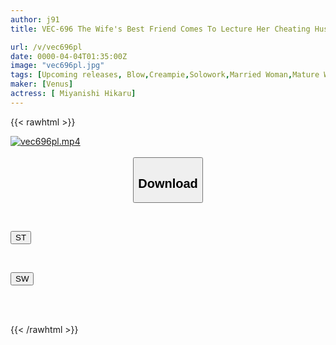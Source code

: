 ```yaml
---
author: j91
title: VEC-696 The Wife's Best Friend Comes To Lecture Her Cheating Husband, Hikaru Miyanishi

url: /v/vec696pl
date: 0000-04-04T01:35:00Z
image: "vec696pl.jpg"
tags: [Upcoming releases, Blow,Creampie,Solowork,Married Woman,Mature Woman,Cuckold	]
maker: [Venus]
actress: [ Miyanishi Hikaru]
---
```



{{< rawhtml >}}

<div class="video" data-videoid="pending_link.html">
    <a href="javascript:;">
        <img src="/v/vec696pl/vec696pl.jpg" width="WIDTH" height="HEIGHT" alt="vec696pl.mp4" loading="lazy">
    </a>
</div>

<script type="text/javascript" src="https://j91.asia/asset/on-demand-pend.js"></script>

<br>
  <link rel="stylesheet" href="https://j91.asia/asset/bs5.css">
  
  <center>
  <button class="btn btn-primary" type="button" data-bs-toggle="collapse" data-bs-target=".multi-collapse" aria-expanded="false" aria-controls="multiCollapseExample1 multiCollapseExample2"><h2>Download</h2></button></center>
</p>
<div class="row">
  <div class="col">
    <div class="collapse multi-collapse" id="multiCollapseExample1">
      <div class="card card-body">
	      	      <br>
<div class="buttons">  
<p><a href="https://j91.asia/pending_link.html" target="_blank"><button class="btn-hover color-3"><i class="fa fa-download"></i> ST</button></a></p></div>
    </div>
  </div>
</div>
  <div class="col">
    <div class="collapse multi-collapse" id="multiCollapseExample2">
      <div class="card card-body">
	      <br>
<div class="buttons">
<p><a href="https://j91.asia/pending_link.html" target="_blank"><button class="btn-hover color-2"><i class="fa fa-download"></i> SW</button></a></p></div>
<br><br>
      </div>
    </div>
  </div>
</div>

{{< /rawhtml >}}